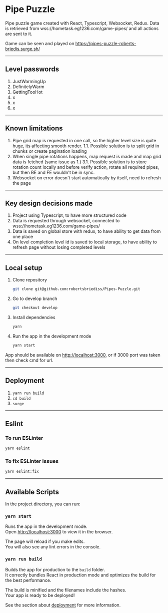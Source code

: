 # Pipe Puzzle

Pipe puzzle game created with React, Typescript, Websocket, Redux. Data is retrieved from wss://hometask.eg1236.com/game-pipes/ and all actions are sent to it.

Game can be seen and played on
<https://pipes-puzzle-roberts-briedis.surge.sh/>

---

## Level passwords

1. JustWarmingUp
2. DefinitelyWarm
3. GettingTooHot
4. x
5. x
6. x

---

## Known limitations

1. Pipe grid map is requested in one call, so the higher level size is quite huge, its affecting smooth render.
    1.1. Possible solution is to split grid in chunks or create pagination loading
2. When single pipe rotations happens, map request is made and map grid data is fetched (same issue as 1.)
    3.1. Possible solution is to store rotation count locally and before verify action, rotate all required pipes, but then BE and FE wouldn't be in sync.
3. Websocket on error doesn't start automatically by itself, need to refresh the page

---

## Key design decisions made

1. Project using Typescript, to have more structured code
2. Data is requested through websocket, connected to wss://hometask.eg1236.com/game-pipes/
3. Data is saved on global store with redux, to have ability to get data from one place
4. On level completion level id is saved to local storage, to have ability to refresh page without losing completed levels

---

## Local setup

1. Clone repository

    ```bash
    git clone git@github.com:robertsbriediss/Pipes-Puzzle.git
    ```

2. Go to develop branch

    ```bash
    git checkout develop
    ```

3. Install dependencies

    ```bash
    yarn
    ```

4. Run the app in the development mode

    ```bash
    yarn start
    ```

App should be available on <http://localhost:3000>, or if 3000 port was taken then check cmd for url.

---

## Deployment

1. `yarn run build`
2. `cd build`
3. `surge`

---

## Eslint

### To run ESLinter

```bash
yarn eslint
```

### To fix ESLinter issues

```bash
yarn eslint:fix
```

---

## Available Scripts

In the project directory, you can run:

### `yarn start`

Runs the app in the development mode.\
Open [http://localhost:3000](http://localhost:3000) to view it in the browser.

The page will reload if you make edits.\
You will also see any lint errors in the console.

### `yarn run build`

Builds the app for production to the `build` folder.\
It correctly bundles React in production mode and optimizes the build for the best performance.

The build is minified and the filenames include the hashes.\
Your app is ready to be deployed!

See the section about [deployment](https://facebook.github.io/create-react-app/docs/deployment) for more information.
